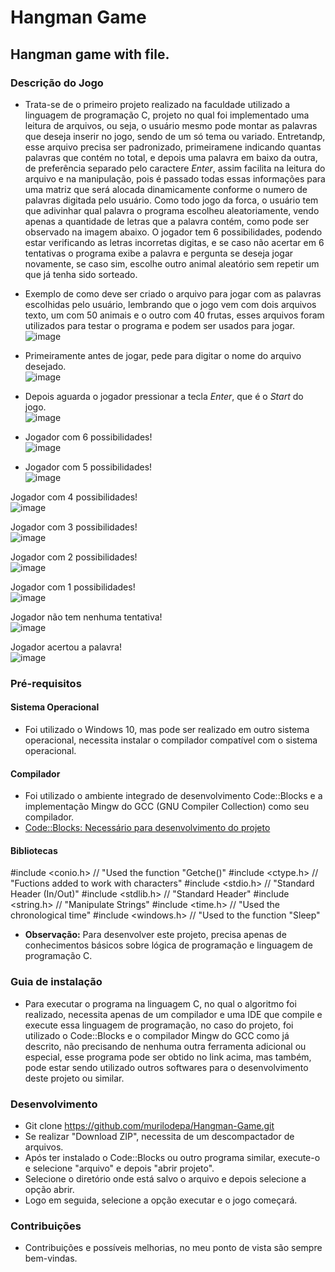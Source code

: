 # Hangman Game

## Hangman game with file.

### Descrição do Jogo  

* Trata-se de o primeiro projeto realizado na faculdade utilizado a linguagem de programação C, projeto no qual foi implementado uma leitura de arquivos, ou seja, o usuário mesmo pode montar as palavras que deseja inserir no jogo, sendo de um só tema ou variado. Entretandp, esse arquivo precisa ser padronizado, primeiramene indicando quantas palavras que contém no total, e depois uma palavra em baixo da outra, de preferência separado pelo caractere *Enter*, assim facilita na leitura do arquivo e na manipulação, pois é passado todas essas informações para uma matriz que será alocada dinamicamente conforme o numero de palavras digitada pelo usuário. Como todo jogo da forca, o usuário tem que adivinhar qual palavra o programa escolheu aleatoriamente, vendo apenas a quantidade de letras que a palavra contém, como pode ser observado na imagem abaixo. O jogador tem 6 possibilidades, podendo estar verificando as letras incorretas digitas, e se caso não acertar em 6 tentativas o programa exibe a palavra e pergunta se deseja jogar novamente, se caso sim, escolhe outro animal aleatório sem repetir um que já tenha sido sorteado.  

* Exemplo de como deve ser criado o arquivo para jogar com as palavras escolhidas pelo usuário, lembrando que o jogo vem com dois arquivos texto, um com 50 animais e o outro com 40 frutas, esses arquivos foram utilizados para testar o programa e podem ser usados para jogar.  
![image](https://user-images.githubusercontent.com/56207941/73043027-34a1bd00-3e42-11ea-9981-2ac4bda3afc2.png)  

* Primeiramente antes de jogar, pede para digitar o nome do arquivo desejado.  
![image](https://user-images.githubusercontent.com/56207941/73043816-a2031d00-3e45-11ea-9dff-d918c770b056.png)  

* Depois aguarda o jogador pressionar a tecla *Enter*, que é o *Start* do jogo.  
![image](https://user-images.githubusercontent.com/56207941/73043847-c7902680-3e45-11ea-869b-5e1ce5bdfed0.png)  

* Jogador com 6 possibilidades!  
![image](https://user-images.githubusercontent.com/56207941/73043961-4b4a1300-3e46-11ea-8724-ed1014a80d24.png)  

* Jogador com 5 possibilidades!  
![image](https://user-images.githubusercontent.com/56207941/73044022-95cb8f80-3e46-11ea-8906-c3d27ba95517.png)  

Jogador com 4 possibilidades!  
![image](https://user-images.githubusercontent.com/56207941/73044034-abd95000-3e46-11ea-9386-8560a6906b3b.png)  

Jogador com 3 possibilidades!  
![image](https://user-images.githubusercontent.com/56207941/73044063-c1e71080-3e46-11ea-9299-02114e94336f.png)  

Jogador com 2 possibilidades!  
![image](https://user-images.githubusercontent.com/56207941/73044084-da572b00-3e46-11ea-88a4-cba8d842c71d.png)  

Jogador com 1 possibilidades!  
![image](https://user-images.githubusercontent.com/56207941/73044106-f35fdc00-3e46-11ea-99b2-ea0e4c2a605e.png)  

Jogador não tem nenhuma tentativa!  
![image](https://user-images.githubusercontent.com/56207941/73044134-0c688d00-3e47-11ea-8809-48f3d29fe5bc.png)  

Jogador acertou a palavra!  
![image](https://user-images.githubusercontent.com/56207941/73044198-45a0fd00-3e47-11ea-8185-72b3264e28b4.png)  

### Pré-requisitos
 
#### Sistema Operacional
* Foi utilizado o Windows 10, mas pode ser realizado em outro sistema operacional, necessita instalar o compilador compatível com o sistema operacional.

 #### Compilador
* Foi utilizado o ambiente integrado de desenvolvimento Code::Blocks e a implementação Mingw do GCC (GNU Compiler Collection) como seu compilador.
* <a> [Code::Blocks: Necessário para desenvolvimento do projeto](http://www.codeblocks.org/downloads/26)
 
 #### Bibliotecas
#include <conio.h>       // "Used the function "Getche()"
#include <ctype.h>       // "Fuctions added to work with characters"
#include <stdio.h>       // "Standard Header (In/Out)"
#include <stdlib.h>      // "Standard Header"
#include <string.h>      // "Manipulate Strings"
#include <time.h>        // "Used the chronological time"
#include <windows.h>     // "Used to the function "Sleep"

   * **Observação:** Para desenvolver este projeto, precisa apenas de conhecimentos básicos sobre lógica de programação e linguagem de programação C.

### Guia de instalação
* Para executar o programa na linguagem C, no qual o algoritmo foi realizado, necessita apenas de um compilador e uma IDE que compile e execute essa linguagem de programação, no caso do projeto, foi utilizado o Code::Blocks e o compilador Mingw do GCC como já descrito, não precisando de nenhuma outra ferramenta adicional ou especial, esse programa pode ser obtido no link acima, mas também, pode estar sendo utilizado outros softwares para o desenvolvimento deste projeto ou similar.

### Desenvolvimento
* Git clone https://github.com/murilodepa/Hangman-Game.git
* Se realizar "Download ZIP", necessita de um descompactador de arquivos.
* Após ter instalado o Code::Blocks ou outro programa similar, execute-o e selecione "arquivo" e depois "abrir projeto".
* Selecione o diretório onde está salvo o arquivo e depois selecione a opção abrir.
* Logo em seguida, selecione a opção executar e o jogo começará.

### Contribuições
- Contribuições e possíveis melhorias, no meu ponto de vista são sempre bem-vindas.
